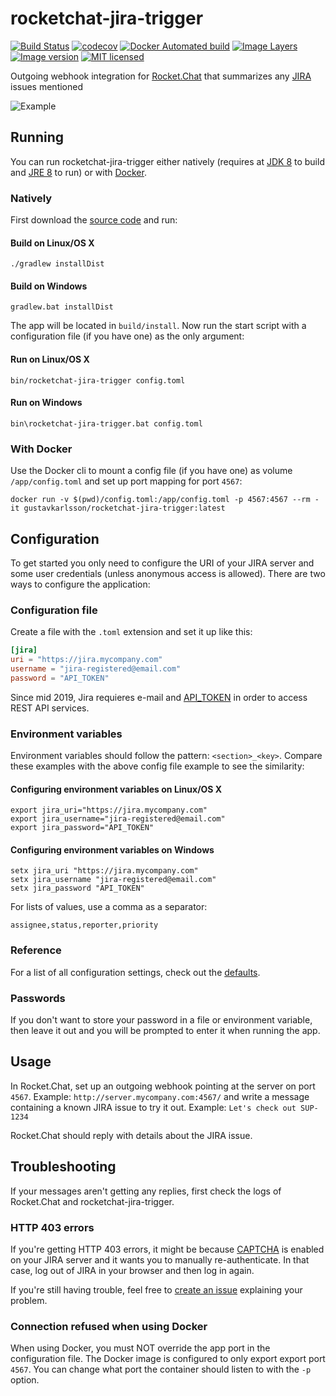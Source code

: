 # rocketchat-jira-trigger

[![Build Status](https://travis-ci.org/gustavkarlsson/rocketchat-jira-trigger.svg?branch=master)](https://travis-ci.org/gustavkarlsson/rocketchat-jira-trigger)
[![codecov](https://codecov.io/gh/gustavkarlsson/rocketchat-jira-trigger/branch/master/graph/badge.svg)](https://codecov.io/gh/gustavkarlsson/rocketchat-jira-trigger)
[![Docker Automated build](https://img.shields.io/docker/automated/gustavkarlsson/rocketchat-jira-trigger.svg)](https://hub.docker.com/r/gustavkarlsson/rocketchat-jira-trigger)
[![Image Layers](https://images.microbadger.com/badges/image/gustavkarlsson/rocketchat-jira-trigger.svg)](https://microbadger.com/images/gustavkarlsson/rocketchat-jira-trigger)
[![Image version](https://images.microbadger.com/badges/version/gustavkarlsson/rocketchat-jira-trigger.svg)](https://microbadger.com/images/gustavkarlsson/rocketchat-jira-trigger)
[![MIT licensed](https://img.shields.io/badge/license-MIT-blue.svg)](https://github.com/gustavkarlsson/rocketchat-jira-trigger/blob/master/LICENSE)

Outgoing webhook integration for [Rocket.Chat](https://rocket.chat) that summarizes any [JIRA](https://www.atlassian.com/software/jira) issues mentioned

![Example](example.png)

## Running

You can run rocketchat-jira-trigger either natively (requires at [JDK 8](http://www.oracle.com/technetwork/java/javase/downloads/index.html) to build and [JRE 8](http://www.oracle.com/technetwork/java/javase/downloads/index.html) to run) or with [Docker](https://www.docker.com).

### Natively

First download the [source code](https://github.com/gustavkarlsson/rocketchat-jira-trigger/releases) and run:

#### Build on Linux/OS X

```shell
./gradlew installDist
```

#### Build on Windows

```shell
gradlew.bat installDist
```

The app will be located in `build/install`. Now run the start script with a configuration file (if you have one) as the only argument:

#### Run on Linux/OS X

```shell
bin/rocketchat-jira-trigger config.toml
```

#### Run on Windows

```shell
bin\rocketchat-jira-trigger.bat config.toml
```

### With Docker

Use the Docker cli to mount a config file (if you have one) as volume `/app/config.toml` and set up port mapping for port `4567`:

```shell
docker run -v $(pwd)/config.toml:/app/config.toml -p 4567:4567 --rm -it gustavkarlsson/rocketchat-jira-trigger:latest
```

## Configuration

To get started you only need to configure the URI of your JIRA server and some user credentials (unless anonymous access is allowed). There are two ways to configure the application:

### Configuration file

Create a file with the `.toml` extension and set it up like this:

```toml
[jira]
uri = "https://jira.mycompany.com"
username = "jira-registered@email.com"
password = "API_TOKEN"
```

Since mid 2019, Jira requieres e-mail and [API_TOKEN](https://confluence.atlassian.com/cloud/api-tokens-938839638.html) in order to access REST API services. 

### Environment variables

Environment variables should follow the pattern: `<section>_<key>`. Compare these examples with the above config file example to see the similarity:

#### Configuring environment variables on Linux/OS X

```shell
export jira_uri="https://jira.mycompany.com"
export jira_username="jira-registered@email.com"
export jira_password="API_TOKEN"
```

#### Configuring environment variables on Windows

```shell
setx jira_uri "https://jira.mycompany.com"
setx jira_username "jira-registered@email.com"
setx jira_password "API_TOKEN"
```

For lists of values, use a comma as a separator:

```text
assignee,status,reporter,priority
```

### Reference

For a list of all configuration settings, check out the [defaults](https://github.com/gustavkarlsson/rocketchat-jira-trigger/blob/master/src/main/resources/defaults.toml).

### Passwords

If you don't want to store your password in a file or environment variable, then leave it out and you will be prompted to enter it when running the app.

## Usage

In Rocket.Chat, set up an outgoing webhook pointing at the server on port `4567`. Example: `http://server.mycompany.com:4567/`
and write a message containing a known JIRA issue to try it out. Example: `Let's check out SUP-1234`

Rocket.Chat should reply with details about the JIRA issue.

## Troubleshooting

If your messages aren't getting any replies, first check the logs of Rocket.Chat and rocketchat-jira-trigger.

### HTTP 403 errors

If you're getting HTTP 403 errors, it might be because [CAPTCHA](https://en.wikipedia.org/wiki/CAPTCHA) is enabled on your JIRA server and it wants you to manually re-authenticate. In that case, log out of JIRA in your browser and then log in again.

If you're still having trouble, feel free to [create an issue](https://github.com/gustavkarlsson/rocketchat-jira-trigger/issues/new) explaining your problem.

### Connection refused when using Docker

When using Docker, you must NOT override the app port in the configuration file. The Docker image is configured to
only export export port `4567`. You can change what port the container should listen to with the `-p` option.
